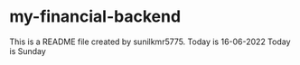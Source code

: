 # my-financial-backend
This is a README file created by sunilkmr5775.
Today is 16-06-2022
Today is Sunday


